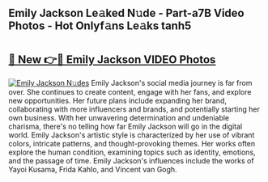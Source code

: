 ## Emily Jackson Le𝚊ked N𝚞de - Part-a7B Video Photos - Hot Onlyf𝚊ns Le𝚊ks tanh5

# <h2><a href="http://ab67613.deff.icu/?id=Emily+Jackson">🔗 New 👉🔴 Emily Jackson VIDEO Photos</a></h2>

[![Emily Jackson N𝚞des](https://i.imgur.com/rIISA9y.gif)](http://ab67613.deff.icu/?id=Emily+Jackson)
Emily Jackson's social media journey is far from over. She continues to create content, engage with her fans, and explore new opportunities. Her future plans include expanding her brand, collaborating with more influencers and brands, and potentially starting her own business. With her unwavering determination and undeniable charisma, there's no telling how far Emily Jackson will go in the digital world. Emily Jackson's artistic style is characterized by her use of vibrant colors, intricate patterns, and thought-provoking themes. Her works often explore the human condition, examining topics such as identity, emotions, and the passage of time. Emily Jackson's influences include the works of Yayoi Kusama, Frida Kahlo, and Vincent van Gogh.
